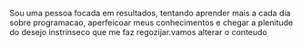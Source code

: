 Sou uma pessoa focada em resultados, tentando aprender mais a cada dia sobre programacao, aperfeicoar meus conhecimentos e chegar a plenitude do desejo instrinseco que me faz regozijar.vamos alterar o conteudo
